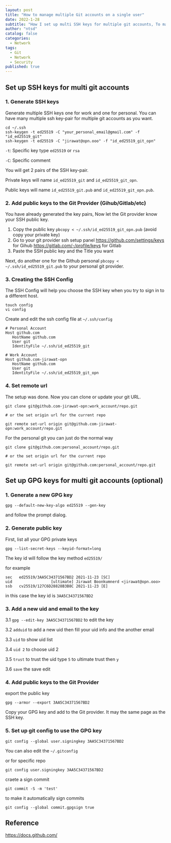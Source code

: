 ```yaml
---
layout: post
title: "How to manage multiple Git accounts on a single user"
date: 2022-1-28
subtitle: "How I set up multi SSH keys for multiple git accounts, To make Git can use the personal git and work git at the same time."
author: "ntsd"
catalog: false
categories:
  - Network
tags:
  - Git
  - Network
  - Security
published: true
---
```


## Set up SSH keys for multi git accounts

### 1. Generate SSH keys

Generate multiple SSH keys one for work and one for personal. You can have many multiple ssh key-pair for multiple git accounts as you want.

```shell
cd ~/.ssh
ssh-keygen -t ed25519 -C "your_personal_email@gmail.com" -f "id_ed25519_git"
ssh-keygen -t ed25519 -C "jirawat@opn.ooo" -f "id_ed25519_git_opn"
```

`-t`: Specific key type `ed25519` or `rsa`

`-C`: Specific comment

You will get 2 pairs of the SSH key-pair.

Private keys will name `id_ed25519_git` and `id_ed25519_git_opn`.

Public keys will name `id_ed25519_git.pub` and `id_ed25519_git_opn.pub`.

### 2. Add public keys to the Git Provider (Gihub/Gitlab/etc)

You have already generated the key pairs, Now let the Git provider know your SSH public key.

1. Copy the public key `pbcopy < ~/.ssh/id_ed25519_git_opn.pub` (avoid copy your private key)
2. Go to your git provider ssh setup panel
   <https://github.com/settings/keys> for Gihub
   <https://gitlab.com/-/profile/keys> for Gitlab
3. Paste the SSH public key and the Title you want

Next, do another one for the Github personal `pbcopy < ~/.ssh/id_ed25519_git.pub` to your personal git provider.

### 3. Creating the SSH Config

The SSH Config will help you choose the SSH key when you try to sign in to a different host.

```shell
touch config
vi config
```

Create and edit the ssh config file at `~/.ssh/config`

```text
# Personal Account
Host github.com
   HostName github.com
   User git
   IdentityFile ~/.ssh/id_ed25519_git

# Work Account
Host github.com-jirawat-opn
   HostName github.com
   User git
   IdentityFile ~/.ssh/id_ed25519_git_opn
```

### 4. Set remote url

The setup was done. Now you can clone or update your git URL.

```shell
git clone git@github.com-jirawat-opn:work_account/repo.git

# or the set origin url for the current repo

git remote set-url origin git@github.com-jirawat-opn:work_account/repo.git
```

For the personal git you can just do the normal way

```shell
git clone git@github.com:personal_account/repo.git

# or the set origin url for the current repo

git remote set-url origin git@github.com:personal_account/repo.git
```

## Set up GPG keys for multi git accounts (optional)

### 1. Generate a new GPG key

`gpg --default-new-key-algo ed25519 --gen-key`

and follow the prompt dialog.

### 2. Generate public key

First, list all your GPG private keys

`gpg --list-secret-keys --keyid-format=long`

The key id will follow the key method `ed25519/`

for example

```shell
sec   ed25519/3AA5C34371567BD2 2021-11-23 [SC]
uid                 [ultimate] Jirawat Boonkumnerd <jirawat@opn.ooo>
ssb   cv25519/127C6D28828B3B8C 2021-11-23 [E]
```

in this case the key id is `3AA5C34371567BD2`

### 3. Add a new uid and email to the key

3.1 `gpg --edit-key 3AA5C34371567BD2` to edit the key

3.2 `adduid` to add a new uid then fill your uid info and the another email

3.3 `uid` to show uid list

3.4 `uid 2` to choose uid 2

3.5 `trust` to trust the uid type `5` to ultimate trust then `y`

3.6 `save` the save edit

### 4. Add public keys to the Git Provider

export the public key

`gpg --armor --export 3AA5C34371567BD2`

Copy your GPG key and add to the Git provider. It may the same page as the SSH key.

### 5. Set up git config to use the GPG key

`git config --global user.signingkey 3AA5C34371567BD2`

You can also edit the `~/.gitconfig`

or for specific repo

`git config user.signingkey 3AA5C34371567BD2`

craete a sign commit

`git commit -S -m 'test'`

to make it automatically sign commits

`git config --global commit.gpgsign true`

## Reference

<https://docs.github.com/>
